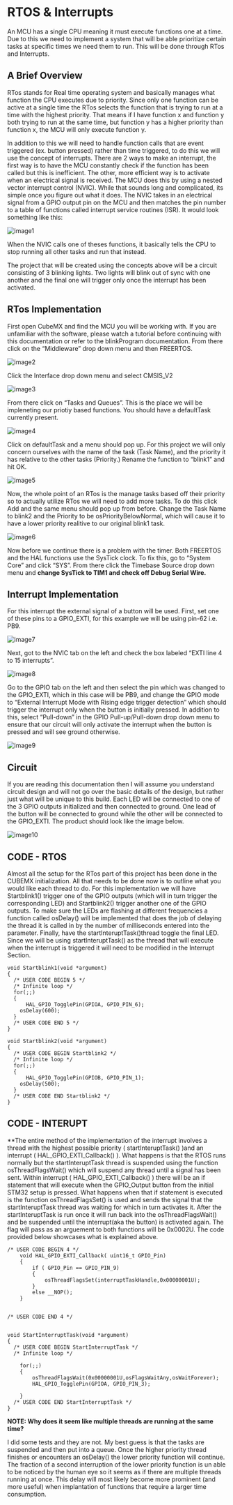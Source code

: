 


# **RTOS & Interrupts**

An MCU has a single CPU meaning it must execute functions one at a time. Due to this we need to implement a system that will be able prioritize certain tasks at specific times we need them to run. This will be done through RTos and Interrupts.

## **A Brief Overview**

RTos stands for Real time operating system and basically manages what function the CPU executes due to priority. Since only one function can be active at a single time the RTos selects the function that is trying to run at a time with the highest priority. That means if I have function x and function y both trying to run at the same time, but function y has a higher priority than function x, the MCU will only execute function y.

In addition to this we will need to handle function calls that are event triggered (ex. button pressed) rather than time triggered, to do this we will use the concept of interrupts. There are 2 ways to make an interrupt, the first way is to have the MCU constantly check if the function has been called but this is inefficient. The other, more efficient way is to activate when an electrical signal is received. The MCU does this by using a nested vector interrupt control (NVIC). While that sounds long and complicated, its simple once you figure out what it does. The NVIC takes in an electrical signal from a GPIO output pin on the MCU and then matches the pin number to a table of functions called interrupt service routines (ISR). It would look something like this:  


![image1](https://user-images.githubusercontent.com/60119461/104344572-51a82380-54cb-11eb-982b-ff3fe18b6f30.PNG)

When the NVIC calls one of theses functions, it basically tells the CPU to stop running all other tasks and run that instead.

The project that will be created using the concepts above will be a circuit consisting of 3 blinking lights. Two lights will blink out of sync with one another and the final one will trigger only once the interrupt has been activated.

## **RTos Implementation**

First open CubeMX and find the MCU you will be working with. If you are unfamiliar with the software, please watch a tutorial before continuing with this documentation or refer to the blinkProgram documentation. From there click on the “Middleware” drop down menu and then FREERTOS. 

![image2](https://user-images.githubusercontent.com/60119461/104344877-af3c7000-54cb-11eb-9d8c-be0acb1f0950.png)

Click the Interface drop down menu and select CMSIS_V2

![image3](https://user-images.githubusercontent.com/60119461/104344912-ba8f9b80-54cb-11eb-9bf6-3fbc6d0fd418.png)

From there click on “Tasks and Queues”. This is the place we will be impleneting our priotiy based functions. You should have a defaultTask currently present.

![image4](https://user-images.githubusercontent.com/60119461/104344957-c713f400-54cb-11eb-8054-d3f2b7efbc5e.png)

Click on defaultTask and a menu should pop up. For this project we will only concern ourselves with the name of the task (Task Name), and the priority it has relative to the other tasks (Priority.) Rename the function to “blink1” and hit OK.

![image5](https://user-images.githubusercontent.com/60119461/104344973-cbd8a800-54cb-11eb-82b8-361b01bf5beb.png)

Now, the whole point of an RTos is the manage tasks based off their priority so to actually utilize RTos we will need to add more tasks. To do this click Add and the same menu should pop up from before. Change the Task Name to blink2 and the Priority to be osPriorityBelowNormal, which will cause it to have a lower priority realitive to our original blink1 task.

![image6](https://user-images.githubusercontent.com/60119461/104345005-d3984c80-54cb-11eb-8cb6-cef56f06ea0a.png)

Now before we continue there is a problem with the timer. Both FREERTOS and the HAL functions use the SysTick clock. To fix this, go to “System Core” and click “SYS”. From there click the Timebase Source drop down menu and **change SysTick to TIM1 and check off Debug Serial Wire.**

## **Interrupt Implementation**

For this interrupt the external signal of a button will be used. First, set one of these pins to a GPIO_EXTI, for this example we will be using pin-62 i.e. PB9.

![image7](https://user-images.githubusercontent.com/60119461/104345027-dd21b480-54cb-11eb-9938-f757d246e412.png)

Next, got to the NVIC tab on the left and check the box labeled “EXTI line 4 to 15 interrupts”.

![image8](https://user-images.githubusercontent.com/60119461/104345058-e6128600-54cb-11eb-8e04-fd70d3778a8b.png)

Go to the GPIO tab on the left and then select the pin which was changed to the GPIO_EXTI, which in this case will be PB9, and change the GPIO mode to “External Interrupt Mode with Rising edge trigger detection” which should trigger the interrupt only when the button is initially pressed. In addition to this, select “Pull-down” in the GPIO Pull-up/Pull-down drop down menu to ensure that our circuit will only activate the interrupt when the button is pressed and will see ground otherwise.

![image9](https://user-images.githubusercontent.com/60119461/104345091-ef035780-54cb-11eb-9b5c-df338fe7d419.png)

## **Circuit**

If you are reading this documentation then I will assume you understand circuit design and will not go over the basic details of the design, but rather just what will be unique to this build. Each LED will be connected to one of the 3 GPIO outputs initialized and then connected to ground. One lead of the button will be connected to ground while the other will be connected to the GPIO_EXTI. The product should look like the image below.

![image10](https://user-images.githubusercontent.com/60119461/104348096-51aa2280-54cf-11eb-8cdc-be707ec2e244.jpg)

## CODE - RTOS

Almost all the setup for the RTos part of this project has been done in the CUBEMX initialization. All that needs to be done now is to outline what you would like each thread to do. For this implementation we will have Startblink1() trigger one of the GPIO outputs (which will in turn trigger the corresponding LED) and Startblink2() trigger another one of the GPIO outputs. To make sure the LEDs are flashing at different frequencies a function called osDelay() will be implemented that does the job of delaying the thread it is called in by the number of milliseconds entered into the parameter. Finally, have the startInteruptTask()thread toggle the final LED. Since we will be using startInteruptTask() as the thread that will execute when the interrupt is triggered it will need to be modified in the Interrupt Section.

    void Startblink1(void *argument)
    {
      /* USER CODE BEGIN 5 */
      /* Infinite loop */
      for(;;)
      {
    	  HAL_GPIO_TogglePin(GPIOA, GPIO_PIN_6);
        osDelay(600);
      }
      /* USER CODE END 5 */
    }

    void Startblink2(void *argument)
    {
      /* USER CODE BEGIN Startblink2 */
      /* Infinite loop */
      for(;;)
      {
    	  HAL_GPIO_TogglePin(GPIOB, GPIO_PIN_1);
        osDelay(500);
      }
      /* USER CODE END Startblink2 */
    }

## CODE - INTERUPT

**The entire method of the implementation of the interrupt involves a thread with the highest possible priority  ( startInteruptTask() )and an interrupt ( HAL_GPIO_EXTI_Callback() ). What happens is that the RTOS runs normally but the startInteruptTask thread is suspended using the function osThreadFlagsWait() which will suspend any thread until a signal has been sent. Within interrupt ( HAL_GPIO_EXTI_Callback() ) there will be an if statement that will execute when the GPIO_Output button from the initial STM32 setup is pressed. What happens when that if statement is executed is the function osThreadFlagsSet() is used and sends the signal that the startInteruptTask thread was waiting for which in turn activates it. After the startInteruptTask is run once it will run back into the osThreadFlagsWait() and be suspended until the interrupt(aka the button) is activated again. The flag will pass as an arguement to both functions will be 0x0002U. The code provided below showcases what is explained above.

    /* USER CODE BEGIN 4 */
    	void HAL_GPIO_EXTI_Callback( uint16_t GPIO_Pin)
    	{
    		if ( GPIO_Pin == GPIO_PIN_9)
    		{
    			osThreadFlagsSet(interruptTaskHandle,0x00000001U);
    		}
    		else __NOP();
    	}
    
    
    /* USER CODE END 4 */
    
    
    void StartInterruptTask(void *argument)
    {
      /* USER CODE BEGIN StartInterruptTask */
      /* Infinite loop */
    
    	for(;;)
    	{
    		osThreadFlagsWait(0x00000001U,osFlagsWaitAny,osWaitForever);
    		HAL_GPIO_TogglePin(GPIOA, GPIO_PIN_3);
    
    	}
      /* USER CODE END StartInterruptTask */
    }

**NOTE: Why does it seem like multiple threads are running at the same time?**


I did some tests and they are not. My best guess is that the tasks are suspended and then put into a queue. Once the higher priority thread finishes or encounters an osDelay() the lower priority function will continue. The fraction of a second interruption of the lower priority function is un able to be noticed by the human eye so it seems as if there are multiple threads running at once. This delay will most likely become more prominent (and more useful) when implantation of functions that require a larger time consumption.
